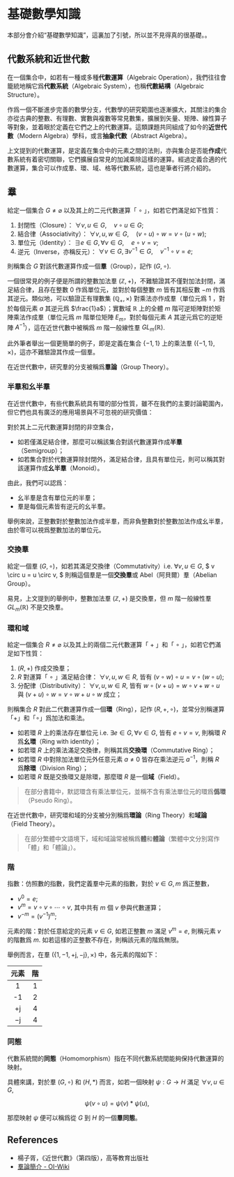 # 基礎數學知識
<!-- https://ctf-wiki.org/crypto/basic/introduction/ -->
本部分會介紹“基礎數學知識”，這裏加了引號，所以並不見得真的很基礎。。

## 代數系統和近世代數

在一個集合中，如若有一種或多種**代數運算**（Algebraic Operation），我們往往會籠統地稱它爲**代數系統**（Algebraic System），也稱**代數結構**（Algebraic Structure）。

作爲一個不斷進步完善的數學分支，代數學的研究範圍也逐漸擴大，其關注的集合亦從古典的整數、有理數、實數與複數等常見數集，擴展到矢量、矩陣、線性算子等對象，並着眼於定義在它們之上的代數運算。這類課題共同組成了如今的**近世代數**（Modern Algebra）學科，或言**抽象代數**（Abstract Algebra）。

上文提到的代數運算，是定義在集合中的元素之間的法則，亦與集合是否能**作成**代數系統有着密切關聯，它們擴展自常見的加減乘除這樣的運算。經過定義合適的代數運算，集合可以作成羣、環、域、格等代數系統，這也是筆者行將介紹的。

## 羣

給定一個集合 $G\neq\varnothing$ 以及其上的二元代數運算「 $\circ$ 」，如若它們滿足如下性質：

1. 封閉性（Closure）： $\forall v, u \in G, \quad v \circ u \in G;$
2. 結合律（Associativity）： $\forall v, u, w \in G, \quad (v \circ u) \circ w = v \circ (u \circ w);$
3. 單位元（Identity）： $\exists e \in G, \forall v \in G, \quad e \circ v = v;$
4. 逆元（Inverse，亦稱反元）： $\forall v \in G, \exists v^{-1} \in G, \quad v^{-1} \circ v = e;$

則稱集合 $G$ 對該代數運算作成一個**羣**（Group），記作 $(G,\circ)$.

一個很常見的例子便是所謂的整數加法羣 $(\mathbb{Z},+)$，不難驗證其不僅對加法封閉，滿足結合律，且存在整數 $0$ 作爲單位元，並對於每個整數 $m$ 皆有其相反數 $-m$ 作爲其逆元。類似地，可以驗證正有理數集 $(\mathbb{Q}_+,\times)$ 對乘法亦作成羣（單位元爲 $1$ ，對於每個元素 $a$ 其逆元爲 $\frac{1}a$）；實數域 $\mathbb{R}$ 上的全體 $m$ 階可逆矩陣對於矩陣乘法作成羣（單位元爲 $m$ 階單位矩陣 $E_m$，對於每個元素 $A$ 其逆元爲它的逆矩陣 $A^{-1}$），這在近世代數中被稱爲 $m$ 階一般線性羣 $GL_m(\mathbb{R})$.

此外筆者舉出一個更簡單的例子，即是定義在集合 $\{-1,1\}$ 上的乘法羣 $(\{-1,1\},\times)$，這亦不難驗證其作成一個羣。

在近世代數中，研究羣的分支被稱爲**羣論**（Group Theory）。

### 半羣和幺半羣

在近世代數中，有些代數系統具有環的部分性質，雖不在我們的主要討論範圍內，但它們也具有廣泛的應用場景與不可忽視的研究價值：

對於其上二元代數運算封閉的非空集合，

* 如若僅滿足結合律，那麼可以稱該集合對該代數運算作成**半羣**（Semigroup）；
* 如若集合對於代數運算除封閉外，滿足結合律，且具有單位元，則可以稱其對該運算作成**幺半羣**（Monoid）。

由此，我們可以認爲：

* 幺半羣是含有單位元的半羣；
* 羣是每個元素皆有逆元的幺半羣。

舉例來說，正整數對於整數加法作成半羣，而非負整數對於整數加法作成幺半羣，由於零可以視爲整數加法的單位元。

### 交換羣

給定一個羣 $(G,\circ)$，如若其滿足交換律（Commutativity）i.e. $\forall v, u \in G,$ $ v \circ u = u \circ v, $ 則稱這個羣是一個**交換羣**或 Abel（阿貝爾）羣（Abelian Group）。

易見，上文提到的舉例中，整數加法羣 $(\mathbb{Z},+)$ 是交換羣，但 $m$ 階一般線性羣 $GL_m(\mathbb{R})$ 不是交換羣。

### 環和域

給定一個集合 $R\neq\varnothing$ 以及其上的兩個二元代數運算「 $+$ 」和「 $\circ$ 」，如若它們滿足如下性質：

1. $(R,+)$ 作成交換羣；
2. $R$ 對運算「 $\circ$ 」滿足結合律： $\forall v, u, w \in R,$ 皆有 $(v \circ w) \circ u = v \circ (w \circ u);$
3. 分配律（Distributivity）： $\forall v, u, w \in R,$ 皆有 $w \circ (v + u) = w \circ v + w \circ u$ 與 $(v + u) \circ w = v \circ w + u \circ w$ 成立；

則稱集合 $R$ 對此二代數運算作成一個**環**（Ring），記作 $(R,+,\circ)$，並常分別稱運算「$+$」和「$\circ$」爲加法和乘法。

* 如若環 $R$ 上的乘法存在單位元 i.e. $\exists e \in G, \forall v \in G,$ 皆有 $e \circ v = v,$ 則稱環 $R$ 爲**幺環**（Ring with identity）；
* 如若環 $R$ 上的乘法滿足交換律，則稱其爲**交換環**（Commutative Ring）；
* 如若環 $R$ 中對除加法單位元外任意元素 $a \neq 0$ 皆存在乘法逆元 $a^{-1}$，則稱 $R$ 爲**除環**（Division Ring）；
* 如若環 $R$ 既是交換環又是除環，那麼環 $R$ 是一個**域**（Field）。

> 在部分書籍中，默認環含有乘法單位元，並稱不含有乘法單位元的環爲**僞環**（Pseudo Ring）。

在近世代數中，研究環和域的分支被分別稱爲**環論**（Ring Theory）和**域論**（Field Theory）。

> 在部分繁體中文語境下，域和域論常被稱爲**體**和**體論**（繁體中文分別寫作「體」和「體論」）。

### 階

指數：仿照數的指數，我們定義羣中元素的指數，對於 $v \in G, m$ 爲正整數，

* $v^0 = e;$
* $v^m = v \circ v \circ \cdots \circ v,$ 其中共有 $m$ 個 $v$ 參與代數運算；
* $v^{-m} = \left(v^{-1}\right)^m;$

元素的階：對於任意給定的元素 $v \in G,$ 如若正整數 $m$ 滿足 $v^m = e,$ 則稱元素 $v$ 的階數爲 $m$. 如若這樣的正整數不存在，則稱該元素的階爲無限。

舉例而言，在羣 $\left(\{1,-1,+\mathrm{j},-\mathrm{j}\},\times\right)$ 中，各元素的階如下：

| 元素 | 階 |
|:-:|:-:|
| 1 | 1 |
| -1 | 2 |
| $+\mathrm{j}$ | 4 |
| $-\mathrm{j}$ | 4 |

### 同態

代數系統間的**同態**（Homomorphism）指在不同代數系統間能夠保持代數運算的映射。

具體來講，對於羣 $(G,\circ)$ 和 $(H,\ast)$ 而言，如若一個映射 $\psi: G \to H$ 滿足 $\forall v, u \in G,$

$$ \psi(v \circ u) = \psi(v) \ast \psi(u), $$

那麼映射 $\psi$ 便可以稱爲從 $G$ 到 $H$ 的一個**羣同態**。

## References

* 楊子胥，《近世代數》（第四版），高等教育出版社
* [羣論簡介 - OI-Wiki](https://oi-wiki.org/math/group-theory/)
